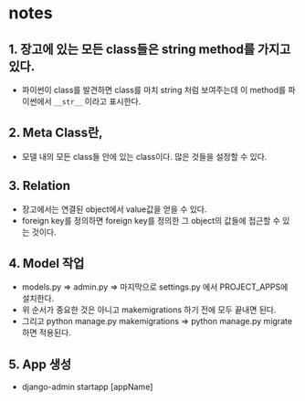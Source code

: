 # notes
## 1. 장고에 있는 모든 class들은 string method를 가지고 있다.
- 파이썬이 class를 발견하면 class를 마치 string 처럼 보여주는데 이 method를 파이썬에서 `__str__` 이라고 표시한다.

## 2. Meta Class란,
- 모델 내의 모든 class들 안에 있는 class이다. 많은 것들을 설정할 수 있다. 

## 3. Relation
- 장고에서는 연결된 object에서 value값을 얻을 수 있다.
- foreign key를 정의하면 foreign key를 정의한 그 object의 값들에 접근할 수 있는 것이다.

## 4. Model 작업
- models.py => admin.py => 마지막으로 settings.py 에서 PROJECT_APPS에 설치한다.
- 위 순서가 중요한 것은 아니고 makemigrations 하기 전에 모두 끝내면 된다.
- 그리고 python manage.py makemigrations => python manage.py migrate 하면 적용된다.

## 5. App 생성
- django-admin startapp [appName]